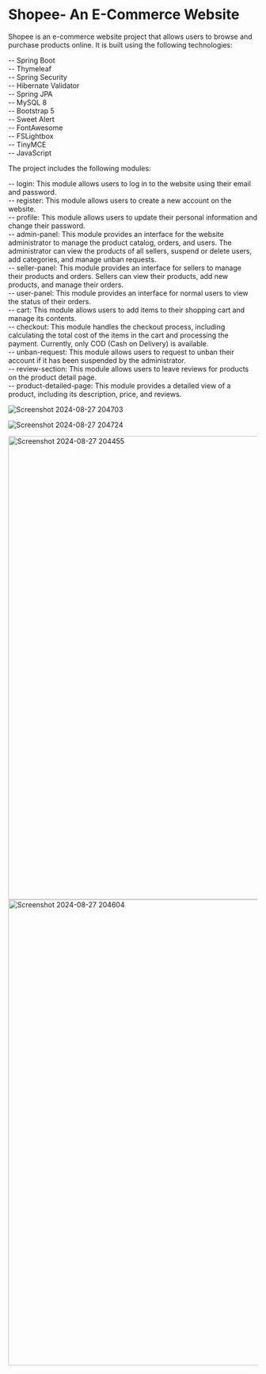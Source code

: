 # Shopee- An E-Commerce Website

Shopee is an e-commerce website project that allows users to browse and purchase products online. It is built using the following technologies:

-- Spring Boot<br />
-- Thymeleaf<br />
-- Spring Security<br />
-- Hibernate Validator<br />
-- Spring JPA<br />
-- MySQL 8<br />
-- Bootstrap 5<br />
-- Sweet Alert<br />
-- FontAwesome<br />
-- FSLightbox<br />
-- TinyMCE<br />
-- JavaScript<br />

The project includes the following modules:

-- login: This module allows users to log in to the website using their email and password.<br />
-- register: This module allows users to create a new account on the website.<br />
-- profile: This module allows users to update their personal information and change their password.<br />
-- admin-panel: This module provides an interface for the website administrator to manage the product catalog, orders, and users. The administrator can view the products of 
   all sellers, suspend or delete users, add categories, and manage unban requests.<br />
-- seller-panel: This module provides an interface for sellers to manage their products and orders. Sellers can view their products, add new products, and manage their 
   orders.<br />
-- user-panel: This module provides an interface for normal users to view the status of their orders.<br />
-- cart: This module allows users to add items to their shopping cart and manage its contents.<br />
-- checkout: This module handles the checkout process, including calculating the total cost of the items in the cart and processing the payment. Currently, only COD (Cash on Delivery) is available.<br />
-- unban-request: This module allows users to request to unban their account if it has been suspended by the administrator.<br />
-- review-section: This module allows users to leave reviews for products on the product detail page.<br />
-- product-detailed-page: This module provides a detailed view of a product, including its description, price, and reviews.<br />

![Screenshot 2024-08-27 204703](https://github.com/user-attachments/assets/892d4f65-fe69-4637-9f75-311b1f489ced)

![Screenshot 2024-08-27 204724](https://github.com/user-attachments/assets/14d2103b-5882-420a-8202-dc49e0456ba5)

<img width="936" alt="Screenshot 2024-08-27 204455" src="https://github.com/user-attachments/assets/39cce697-4821-4547-96b3-088835375ebb">

<img width="941" alt="Screenshot 2024-08-27 204604" src="https://github.com/user-attachments/assets/f2a24038-0aa5-4f83-9e5f-04e9051db7bb">




